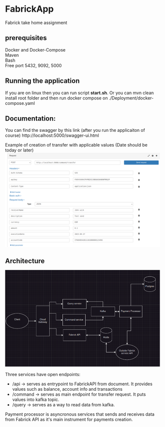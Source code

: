 # FabrickApp
Fabrick take home assignment

## prerequisites
Docker and Docker-Compose\
Maven\
Bash\
Free port 5432, 9092, 5000

## Running the application
If you are on linux then you can run script **start.sh**.
Or you can mvn clean install root folder and then run docker compose on ./Deployment/docker-compose.yaml

## Documentation:
You can find the swagger by this link (after you run the applicaiton of course)
http://localhost:5000/swagger-ui.html

Example of creation of transfer with applicable values (Date should be today or later) 
![Transfer example](./Deployment/transfer.png)

## Architecture
![Architechture](./Deployment/arch.png)

Three services have open endpoints:
- /api -> serves as entrypoint to FabrickAPI from document. It provides values such as balance, account info and transactions
- /command -> serves as main endpoint for transfer request. It puts values into kafka topic.
- /query -> serves as a way to read data from kafka.

Payment processor is asyncronous services that sends and receives data from Fabrick API as it's main instrument for payments creation.